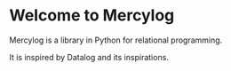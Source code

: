 Welcome to Mercylog 
============================

Mercylog is a library in Python for relational programming.

It is inspired by Datalog and its inspirations.


